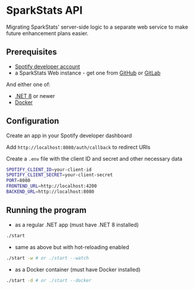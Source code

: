 # SparkStats API

Migrating SparkStats' server-side logic to a separate web service to make future enhancement plans easier.

## Prerequisites

- [Spotify developer account](https://developer.spotify.com/)
- a SparkStats Web instance - get one from [GitHub](https://github.com/m1841/sparkstats-web) or [GitLab](https://gitlab.com/mihai_muresan/sparkstats-web)

And either one of:

- [.NET 8](https://dotnet.microsoft.com/en-us/download/dotnet/8.0) or newer
- [Docker](https://docs.docker.com/engine/install)

## Configuration

Create an app in your Spotify developer dashboard

Add `http://localhost:8080/auth/callback` to redirect URIs

Create a `.env` file with the client ID and secret and other necessary data

```bash
SPOTIFY_CLIENT_ID=your-client-id
SPOTIFY_CLIENT_SECRET=your-client-secret
PORT=8080
FRONTEND_URL=http://localhost:4200
BACKEND_URL=http://localhost:8080
```

## Running the program

- as a regular .NET app (must have .NET 8 installed)

```bash
./start
```

- same as above but with hot-reloading enabled

```bash
./start -w # or ./start --watch
```

- as a Docker container (must have Docker installed)

```bash
./start -d # or ./start --docker
```

